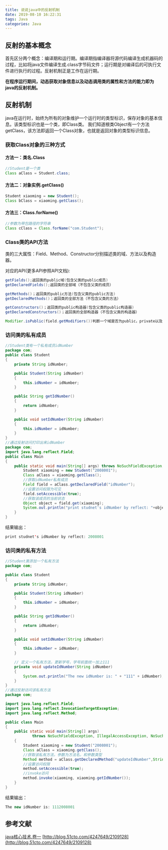 ```yaml
---
title: 说说java中的反射机制
date: 2019-08-10 16:22:31
tags: Java
categories: Java
---
```

## 反射的基本概念
首先区分两个概念：编译期和运行期。编译期指编译器将源代码编译生成机器码的过程，比如将java文件编译生成.class字节码文件；运行期是对编译后的可执行文件进行执行的过程。反射机制正是工作在运行期。

**在程序运行期间，动态获取对象信息以及动态调用类的属性和方法的能力即为java的反射机制。**

## 反射机制
java在运行时，始终为所有的对象维护一个运行时的类型标识，保存对象的基本信息。该类型标识也是一个类，即Class类。
我们知道根类Object有一个方法getClass，该方法即返回一个Class对象，也就是返回对象的类型标识信息。

### 获取Class对象的三种方式
#### 方法一：类名.Class
```java
//Student是一个类
Class aClass = Student.class;
```
#### 方法二：对象实例.getClass()
```java
Student xiaoming = new Student();
Class bClass = xiaoming.getClass();
```
#### 方法三：Class.forName()
```java
//参数为带包路径的字符串
Class cClass = Class.forName("com.Student");
```
### Class类的API方法
类的三大属性：Field、Method、Constructor分别描述类的域、方法以及构造器。

对应的API(更多API参照API文档):
```java
getFields();返回类的public域(包含父类的public成员)
getDeclaredFields();返回类的全部域（不包含父类的成员）

getMethods()；返回类的public方法(包含父类的public方法)
getDeclaredMethods()；返回类的全部方法（不包含父类的方法）

getConstructors()；返回类的public构造器(包含父类的public构造器)
getDeclaredConstructors()；返回类的全部构造器（不包含父类的构造器）

Modifier.isPublic(field.getModifiers())判断一个域是否为public，private以及protected类似判断。
```

### 访问类的私有成员
```java
//Student类有一个私有成员idNumber
package com;
public class Student
{
    private String idNumber;

    public Student(String idNumber)
    {
        this.idNumber = idNumber;
    }

    public String getIdNumber()
    {
        return idNumber;
    }

    public void setIdNumber(String idNumber)
    {
        this.idNumber = idNumber;
    }
}
//通过反射访问打印出来idNumber
package com;
import java.lang.reflect.Field;
public class Main
{
    public static void main(String[] args) throws NoSuchFieldException, IllegalAccessException {
        Student xiaoming = new Student("2008001");
        Class aClass = xiaoming.getClass();
        //获取idNumber私有成员
        Field field = aClass.getDeclaredField("idNumber");
        //设置访问权限为可见
        field.setAccessible(true);
        //获取该成员的当前状态
        Object object = field.get(xiaoming);
        System.out.println("print studnet's idNumber by reflect: "+object);
    }
}
```
结果输出：
```java
print studnet's idNumber by reflect: 2008001
```
### 访问类的私有方法
```java
//Student类添加一个私有方法
package com;

public class Student
{
    private String idNumber;

    public Student(String idNumber)
    {
        this.idNumber = idNumber;
    }

    public String getIdNumber()
    {
        return idNumber;
    }

    public void setIdNumber(String idNumber)
    {
        this.idNumber = idNumber;
    }

    // 定义一个私有方法，更新学号，学号前面统一加上111
    private void updateIdNumber(String idNumber)
    {
        System.out.println("The new idNumber is: " + "111" + idNumber);
    }
}
//通过反射访问该私有方法
package com;

import java.lang.reflect.Field;
import java.lang.reflect.InvocationTargetException;
import java.lang.reflect.Method;

public class Main
{
    public static void main(String[] args)
            throws NoSuchFieldException, IllegalAccessException, NoSuchMethodException, InvocationTargetException
    {
        Student xiaoming = new Student("2008001");
        Class aClass = xiaoming.getClass();
        //获取该私有方法，参数为方法名，和参数类型
        Method method = aClass.getDeclaredMethod("updateIdNumber",String.class);
        //设置访问权限
        method.setAccessible(true);
        //invoke访问
        method.invoke(xiaoming, xiaoming.getIdNumber());
    }
}
```
结果输出：
```java
The new idNumber is: 1112008001
```
## 参考文献
[java核心技术.卷一](https://www.douban.com/link2/?url=https%3A%2F%2Fbook.douban.com%2Fsubject%2F3146174%2F&query=java%E6%A0%B8%E5%BF%83%E7%BB%93%E6%9D%9F&cat_id=1001&type=search&pos=1)
[http://blog.51cto.com/4247649/2109128](http://blog.51cto.com/4247649/2109128)
